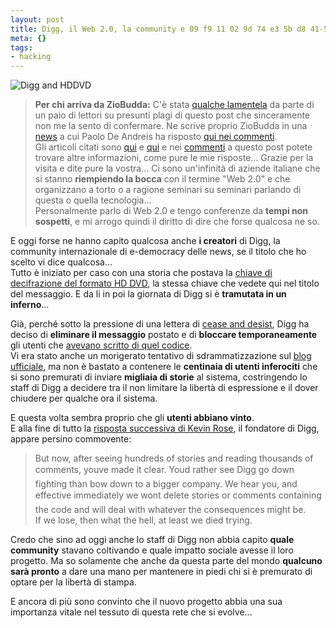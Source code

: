 ```yaml
--- 
layout: post
title: Digg, il Web 2.0, la community e 09 f9 11 02 9d 74 e3 5b d8 41-56 c5 63 56 88 c0
meta: {}
tags: 
- hacking
---
```

![Digg and HDDVD](http://fast.mgpf.it/digg.png)
> **Per chi arriva da ZioBudda:** C'è stata [qualche lamentela](http://www.lastknight.com/2007/05/02/digg-il-web-20-la-community-e-09-f9-11-02-9d-74-e3-5b-d8-41-56-c5-63-56-88-c0/#comment-53106) da parte di un paio di lettori su presunti plagi di questo post che sinceramente non me la sento di confermare. Ne scrive proprio ZioBudda in una [news](http://www.ziobudda.net/punto_informatico_ancora_e_come_sempre_a_copiare_dai_blogger) a cui Paolo De Andreis ha risposto [qui nei commenti](http://www.ziobudda.net/punto_informatico_ancora_e_come_sempre_a_copiare_dai_blogger).  
Gli articoli citati sono [qui](http://punto-informatico.it/p.aspx?id=1972328&r=PI) e [qui](http://cavallette.autistici.org/2007/05/438) e nei [commenti](http://www.lastknight.com/2007/05/02/digg-il-web-20-la-community-e-09-f9-11-02-9d-74-e3-5b-d8-41-56-c5-63-56-88-c0/#comment-53106) a questo post potete trovare altre informazioni, come pure le mie risposte... Grazie per la visita e dite pure la vostra...
Ci sono un'infinità di aziende italiane che si stanno **riempiendo la bocca** con il termine "Web 2.0" e che organizzano a torto o a ragione seminari su seminari parlando di questa o quella tecnologia...  
Personalmente parlo di Web 2.0 e tengo conferenze da **tempi non sospetti**, e mi arrogo quindi il diritto di dire che forse qualcosa ne so.  
  
E oggi forse ne hanno capito qualcosa anche **i creatori** di Digg, la community internazionale di e-democracy delle news, se il titolo che ho scelto vi dice qualcosa...  
Tutto è iniziato per caso con una storia che postava la [chiave di decifrazione del formato HD DVD](http://rudd-o.com/archives/2007/04/30/spread-this-number/), la stessa chiave che vedete qui nel titolo del messaggio.
E da li in poi la giornata di Digg si è **tramutata in un inferno**...  
  
Già, perché sotto la pressione di una lettera di [cease and desist](http://blog.digg.com/?p=73), Digg ha deciso di **eliminare il messaggio** postato e di **bloccare temporaneamente** gli utenti che [avevano scritto di quel codice](http://www.cjmillisock.com/2007/05/how-i-got-banned-from-digg.html).  
Vi era stato anche un morigerato tentativo di sdrammatizzazione sul [blog ufficiale](http://blog.digg.com/?p=73), ma non è bastato a contenere le **centinaia di utenti inferociti** che si sono premurati di inviare **migliaia di storie** al sistema, costringendo lo staff di Digg a decidere tra il non limitare la libertà di espressione e il dover chiudere per qualche ora il sistema.  
  
E questa volta sembra proprio che gli **utenti abbiano vinto**.  
E alla fine di tutto la [risposta successiva di Kevin Rose](http://blog.digg.com/?p=74), il fondatore di Digg, appare persino commovente:
> But now, after seeing hundreds of stories and reading thousands of comments, youve made it clear. Youd rather see Digg go down fighting than bow down to a bigger company. We hear you, and effective immediately we wont delete stories or comments containing the code and will deal with whatever the consequences might be.  
> If we lose, then what the hell, at least we died trying.  
  
Credo che sino ad oggi anche lo staff di Digg non abbia capito **quale community** stavano coltivando e quale impatto sociale avesse il loro progetto. Ma so solamente che anche da questa parte del mondo **qualcuno sarà pronto** a dare una mano per mantenere in piedi chi si è premurato di optare per la libertà di stampa.  
  
E ancora di più sono convinto che il nuovo progetto abbia una sua importanza vitale nel tessuto di questa rete che si evolve... 
